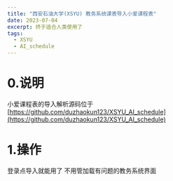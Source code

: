 ```yaml
---
title: "西安石油大学(XSYU) 教务系统课表导入小爱课程表"
date: 2023-07-04
excerpt: 终于适合人类使用了
tags:
  - XSYU
  - AI_schedule
---
```


# 0.说明

小爱课程表的导入解析源码位于 [https://github.com/duzhaokun123/XSYU_AI_schedule](https://github.com/duzhaokun123/XSYU_AI_schedule)

# 1.操作

登录点导入就能用了 不用管加载有问题的教务系统界面